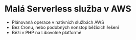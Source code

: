 # Malá Serverless služba v AWS
* Plánovaná operace v nativních službách AWS
* Bez Cronu, nebo podobných nonstop běžících řešení
* Běží v PHP na Libovolné platformě